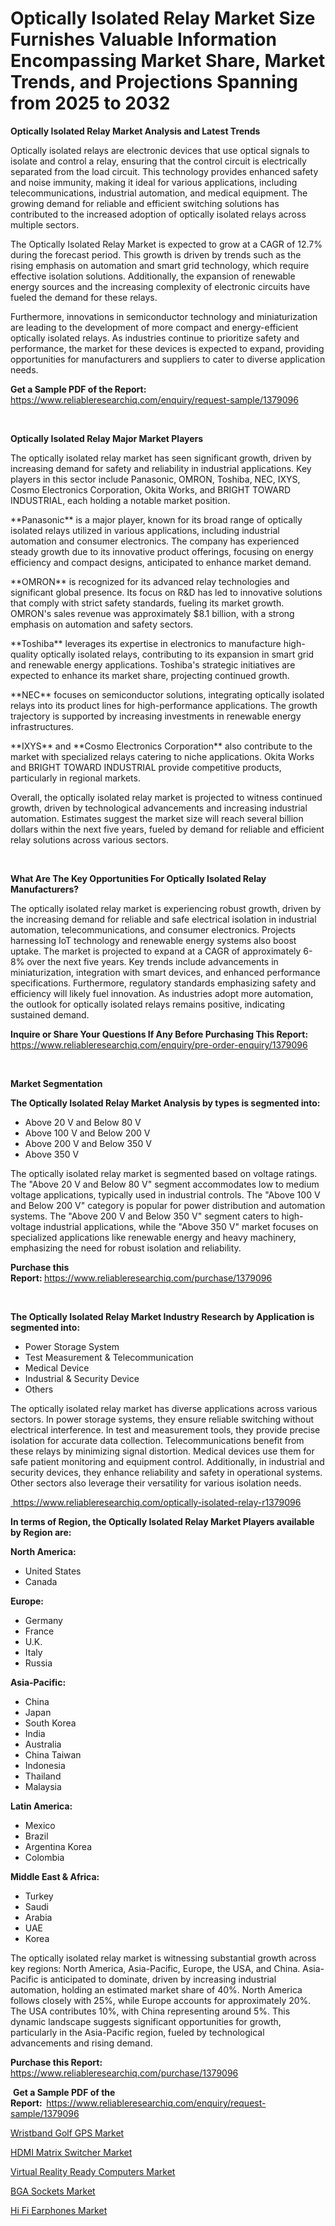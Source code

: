 <p><h1>Optically Isolated Relay Market Size Furnishes Valuable Information Encompassing Market Share, Market Trends, and Projections Spanning from 2025 to 2032</h1></p><p><strong>Optically Isolated Relay Market Analysis and Latest Trends</strong></p>
<p><p>Optically isolated relays are electronic devices that use optical signals to isolate and control a relay, ensuring that the control circuit is electrically separated from the load circuit. This technology provides enhanced safety and noise immunity, making it ideal for various applications, including telecommunications, industrial automation, and medical equipment. The growing demand for reliable and efficient switching solutions has contributed to the increased adoption of optically isolated relays across multiple sectors.</p><p>The Optically Isolated Relay Market is expected to grow at a CAGR of 12.7% during the forecast period. This growth is driven by trends such as the rising emphasis on automation and smart grid technology, which require effective isolation solutions. Additionally, the expansion of renewable energy sources and the increasing complexity of electronic circuits have fueled the demand for these relays. </p><p>Furthermore, innovations in semiconductor technology and miniaturization are leading to the development of more compact and energy-efficient optically isolated relays. As industries continue to prioritize safety and performance, the market for these devices is expected to expand, providing opportunities for manufacturers and suppliers to cater to diverse application needs.</p></p>
<p><strong>Get a Sample PDF of the Report:&nbsp;</strong> <a href="https://www.reliableresearchiq.com/enquiry/request-sample/1379096?utm_campaign=1137&utm_medium=2&utm_source=Github&utm_content=ia&utm_term=06042025&utm_id=optically-isolated-relay">https://www.reliableresearchiq.com/enquiry/request-sample/1379096</a></p>
<p>&nbsp;</p>
<p><strong>Optically Isolated Relay Major Market Players</strong></p>
<p><p>The optically isolated relay market has seen significant growth, driven by increasing demand for safety and reliability in industrial applications. Key players in this sector include Panasonic, OMRON, Toshiba, NEC, IXYS, Cosmo Electronics Corporation, Okita Works, and BRIGHT TOWARD INDUSTRIAL, each holding a notable market position.</p><p>**Panasonic** is a major player, known for its broad range of optically isolated relays utilized in various applications, including industrial automation and consumer electronics. The company has experienced steady growth due to its innovative product offerings, focusing on energy efficiency and compact designs, anticipated to enhance market demand.</p><p>**OMRON** is recognized for its advanced relay technologies and significant global presence. Its focus on R&D has led to innovative solutions that comply with strict safety standards, fueling its market growth. OMRON's sales revenue was approximately $8.1 billion, with a strong emphasis on automation and safety sectors.</p><p>**Toshiba** leverages its expertise in electronics to manufacture high-quality optically isolated relays, contributing to its expansion in smart grid and renewable energy applications. Toshiba's strategic initiatives are expected to enhance its market share, projecting continued growth.</p><p>**NEC** focuses on semiconductor solutions, integrating optically isolated relays into its product lines for high-performance applications. The growth trajectory is supported by increasing investments in renewable energy infrastructures.</p><p>**IXYS** and **Cosmo Electronics Corporation** also contribute to the market with specialized relays catering to niche applications. Okita Works and BRIGHT TOWARD INDUSTRIAL provide competitive products, particularly in regional markets.</p><p>Overall, the optically isolated relay market is projected to witness continued growth, driven by technological advancements and increasing industrial automation. Estimates suggest the market size will reach several billion dollars within the next five years, fueled by demand for reliable and efficient relay solutions across various sectors.</p></p>
<p>&nbsp;</p>
<p><strong>What Are The Key Opportunities For Optically Isolated Relay Manufacturers?</strong></p>
<p><p>The optically isolated relay market is experiencing robust growth, driven by the increasing demand for reliable and safe electrical isolation in industrial automation, telecommunications, and consumer electronics. Projects harnessing IoT technology and renewable energy systems also boost uptake. The market is projected to expand at a CAGR of approximately 6-8% over the next five years. Key trends include advancements in miniaturization, integration with smart devices, and enhanced performance specifications. Furthermore, regulatory standards emphasizing safety and efficiency will likely fuel innovation. As industries adopt more automation, the outlook for optically isolated relays remains positive, indicating sustained demand.</p></p>
<p><strong>Inquire or Share Your Questions If Any Before Purchasing This Report:</strong> <a href="https://www.reliableresearchiq.com/enquiry/pre-order-enquiry/1379096?utm_campaign=1137&utm_medium=2&utm_source=Github&utm_content=ia&utm_term=06042025&utm_id=optically-isolated-relay">https://www.reliableresearchiq.com/enquiry/pre-order-enquiry/1379096</a></p>
<p>&nbsp;</p>
<p><strong>Market Segmentation</strong></p>
<p><strong>The Optically Isolated Relay Market Analysis by types is segmented into:</strong></p>
<p><ul><li>Above 20 V and Below 80 V</li><li>Above 100 V and Below 200 V</li><li>Above 200 V and Below 350 V</li><li>Above 350 V</li></ul></p>
<p><p>The optically isolated relay market is segmented based on voltage ratings. The "Above 20 V and Below 80 V" segment accommodates low to medium voltage applications, typically used in industrial controls. The "Above 100 V and Below 200 V" category is popular for power distribution and automation systems. The "Above 200 V and Below 350 V" segment caters to high-voltage industrial applications, while the "Above 350 V" market focuses on specialized applications like renewable energy and heavy machinery, emphasizing the need for robust isolation and reliability.</p></p>
<p><strong>Purchase this Report:&nbsp;</strong><a href="https://www.reliableresearchiq.com/purchase/1379096?utm_campaign=1137&utm_medium=2&utm_source=Github&utm_content=ia&utm_term=06042025&utm_id=optically-isolated-relay">https://www.reliableresearchiq.com/purchase/1379096</a></p>
<p>&nbsp;</p>
<p><strong>The Optically Isolated Relay Market Industry Research by Application is segmented into:</strong></p>
<p><ul><li>Power Storage System</li><li>Test Measurement & Telecommunication</li><li>Medical Device</li><li>Industrial & Security Device</li><li>Others</li></ul></p>
<p><p>The optically isolated relay market has diverse applications across various sectors. In power storage systems, they ensure reliable switching without electrical interference. In test and measurement tools, they provide precise isolation for accurate data collection. Telecommunications benefit from these relays by minimizing signal distortion. Medical devices use them for safe patient monitoring and equipment control. Additionally, in industrial and security devices, they enhance reliability and safety in operational systems. Other sectors also leverage their versatility for various isolation needs.</p></p>
<p><a href="https://www.reliableresearchiq.com/optically-isolated-relay-r1379096?utm_campaign=1137&utm_medium=2&utm_source=Github&utm_content=ia&utm_term=06042025&utm_id=optically-isolated-relay">&nbsp;https://www.reliableresearchiq.com/optically-isolated-relay-r1379096</a></p>
<p><strong>In terms of Region, the Optically Isolated Relay Market Players available by Region are:</strong></p>
<p>
    <p> <strong> North America: </strong>
        <ul>
            <li>United States</li>
            <li>Canada</li>
        </ul>
        </p> 
    <p> <strong> Europe: </strong>
        <ul>
            <li>Germany</li>
            <li>France</li>
            <li>U.K.</li>
            <li>Italy</li>
            <li>Russia</li>
        </ul>
        </p> 
    <p> <strong> Asia-Pacific: </strong>
        <ul>
            <li>China</li>
            <li>Japan</li>
            <li>South Korea</li>
            <li>India</li>
            <li>Australia</li>
            <li>China Taiwan</li>
            <li>Indonesia</li>
            <li>Thailand</li>
            <li>Malaysia</li>
        </ul>
        </p> 
    <p> <strong> Latin America: </strong>
        <ul>
            <li>Mexico</li>
            <li>Brazil</li>
            <li>Argentina Korea</li>
            <li>Colombia</li>
        </ul>
        </p> 
    <p> <strong> Middle East & Africa: </strong>
        <ul>
            <li>Turkey</li>
            <li>Saudi</li>
            <li>Arabia</li>
            <li>UAE</li>
            <li>Korea</li>
        </ul>
    </p>
    </p>
<p><p>The optically isolated relay market is witnessing substantial growth across key regions: North America, Asia-Pacific, Europe, the USA, and China. Asia-Pacific is anticipated to dominate, driven by increasing industrial automation, holding an estimated market share of 40%. North America follows closely with 25%, while Europe accounts for approximately 20%. The USA contributes 10%, with China representing around 5%. This dynamic landscape suggests significant opportunities for growth, particularly in the Asia-Pacific region, fueled by technological advancements and rising demand.</p></p>
<p><strong>Purchase this Report: </strong><a href="https://www.reliableresearchiq.com/purchase/1379096?utm_campaign=1137&utm_medium=2&utm_source=Github&utm_content=ia&utm_term=06042025&utm_id=optically-isolated-relay">https://www.reliableresearchiq.com/purchase/1379096</a></p>
<p>&nbsp;<strong>Get a Sample PDF of the Report:&nbsp;&nbsp;</strong><a href="https://www.reliableresearchiq.com/enquiry/request-sample/1379096?utm_campaign=1137&utm_medium=2&utm_source=Github&utm_content=ia&utm_term=06042025&utm_id=optically-isolated-relay">https://www.reliableresearchiq.com/enquiry/request-sample/1379096</a></p>
<p><strong></strong></p>
<p><p><a href="https://github.com/rentzszaszjn/Market-Research-Report-List-1/blob/main/wristband-golf-gps-market.md?utm_campaign=1137&utm_medium=2&utm_source=Github&utm_content=ia&utm_term=06042025&utm_id=optically-isolated-relay">Wristband Golf GPS Market</a></p><p><a href="https://github.com/omemaeuseda/Market-Research-Report-List-1/blob/main/hdmi-matrix-switcher-market.md?utm_campaign=1137&utm_medium=2&utm_source=Github&utm_content=ia&utm_term=06042025&utm_id=optically-isolated-relay">HDMI Matrix Switcher Market</a></p><p><a href="https://github.com/doganaqev/Market-Research-Report-List-1/blob/main/virtual-reality-ready-computers-market.md?utm_campaign=1137&utm_medium=2&utm_source=Github&utm_content=ia&utm_term=06042025&utm_id=optically-isolated-relay">Virtual Reality Ready Computers Market</a></p><p><a href="https://github.com/navodfetiya/Market-Research-Report-List-1/blob/main/bga-sockets-market.md?utm_campaign=1137&utm_medium=2&utm_source=Github&utm_content=ia&utm_term=06042025&utm_id=optically-isolated-relay">BGA Sockets Market</a></p><p><a href="https://github.com/yenagmah/Market-Research-Report-List-1/blob/main/hi-fi-earphones-market.md?utm_campaign=1137&utm_medium=2&utm_source=Github&utm_content=ia&utm_term=06042025&utm_id=optically-isolated-relay">Hi Fi Earphones Market</a></p></p>